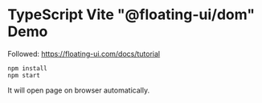 TypeScript Vite "@floating-ui/dom" Demo
====================

Followed: https://floating-ui.com/docs/tutorial

```
npm install
npm start
```

It will open page on browser automatically.
